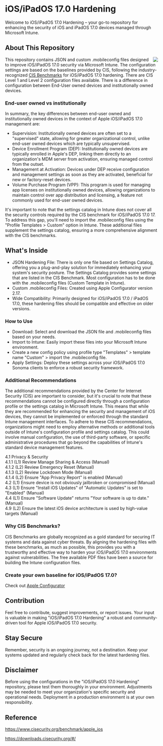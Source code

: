 # iOS/iPadOS 17.0 Hardening

Welcome to iOS/iPadOS 17.0 Hardening – your go-to repository for enhancing the security of iOS and iPadOS 17.0 devices managed through Microsoft Intune.

## About This Repository
<img align="right" src="https://rietveld-ict.nl/wp-content/uploads/2023/12/shield_small.png"/>

This repository contains JSON and custom .mobileconfig files designed to improve iOS/iPadOS 17.0 security via Microsoft Intune. The configuration settings are based on the baselines provided by CIS, following the industry-recognized [CIS Benchmarks](https://www.cisecurity.org/benchmark/apple_ios) for iOS/iPadOS 17.0 hardening. There are CIS Level 1 and Level 2 configuration files available. There is a difference in configuration between End-User owned devices and institutionally owned devices.

### End-user owned vs institutionally
In summary, the key differences between end-user owned and institutionally owned devices in the context of Apple iOS/iPadOS 17.0 management are:
* Supervision: Institutionally owned devices are often set to a "supervised" state, allowing for greater organizational control, unlike end-user owned devices which are typically unsupervised.
* Device Enrollment Program (DEP): Institutionally owned devices are typically enrolled in Apple's DEP, linking them directly to an organization's MDM server from activation, ensuring managed control from the outset.
* Management at Activation: Devices under DEP receive configuration and management settings as soon as they are activated, beneficial for new or factory-reset devices.
* Volume Purchase Program (VPP): This program is used for managing app licenses on institutionally owned devices, allowing organizations to maintain control over app distribution and licensing, a feature not commonly used for end-user owned devices.

It's important to note that the settings catalog in Intune does not cover all the security controls required by the CIS benchmark for iOS/iPadOS 17.0 17. To address this gap, you'll need to import the .mobileconfig files using the "Profile Templates > Custom" option in Intune. These additional files supplement the settings catalog, ensuring a more comprehensive alignment with the CIS benchmarks.

## What's Inside
* JSON Hardening File: There is only one file based on Settings Catalog, offering you a plug-and-play solution for immediately enhancing your system's security posture. The Settings Catalog provides some settings that are listed in the CIS Benchmark. Most configuration has to be done with the .mobileconfig files (Custom Template in Intune).
* Custom .mobileconfig Files: Created using Apple Configurator version 2.17.
* Wide Compatibility: Primarily designed for iOS/iPadOS 17.0 / iPadOS 17.0, these hardening files should be compatible and effective on older versions.

### How to Use
* Download: Select and download the JSON file and .mobileconfig files based on your needs.
* Import to Intune: Easily import these files into your Microsoft Intune environment.
* Create a new config policy using profile type "Templates" > template name "Custom" > import the .mobileconfig file.
* Apply Settings: Deploy these settings across your iOS/iPadOS 17.0 Sonoma clients to enforce a robust security framework.

### Additional Recommendations
The additional recommendations provided by the Center for Internet Security (CIS) are important to consider, but it's crucial to note that these recommendations cannot be configured directly through a configuration profile or the settings catalog in Microsoft Intune. This means that while they are recommended for enhancing the security and management of iOS devices, they cannot be implemented or enforced through the standard Intune management interfaces. To adhere to these CIS recommendations, organizations might need to employ alternative methods or additional tools outside of Intune's configuration profile and settings catalog. This could involve manual configuration, the use of third-party software, or specific administrative procedures that go beyond the capabilities of Intune's standard device management features.

4.1 Privacy & Security</br>
  4.1.1 (L1) Review Manage Sharing & Access (Manual)</br>
  4.1.2 (L2) Review Emergency Reset (Manual)</br>
  4.1.3 (L2) Review Lockdown Mode (Manual)</br>
  4.1.4 (L2) Ensure "App Privacy Report" is enabled (Manual)</br>
  4.2 (L1) Ensure device is not obviously jailbroken or compromised (Manual)</br>
  4.3 (L1) Ensure "Install iOS Updates" of "Automatic Updates" is set to "Enabled" (Manual)</br>
  4.4 (L1) Ensure "Software Update" returns "Your software is up to date." (Manual)</br>
  4.9 (L2) Ensure the latest iOS device architecture is used by high-value targets (Manual)</br>

### Why CIS Benchmarks?
CIS Benchmarks are globally recognized as a gold standard for securing IT systems and data against cyber threats. By aligning the hardening files with these benchmarks, as much as possible, this provides you with a trustworthy and effective way to harden your iOS/iPadOS 17.0 environments against vulnerabilities. The free available PDF files have been a source for building the Intune configuration files.

### Create your own baseline for iOS/iPadOS 17.0?
Check out [Apple Configurator](https://support.apple.com/apple-configurator)

## Contribution
Feel free to contribute, suggest improvements, or report issues. Your input is valuable in making "iOS/iPadOS 17.0 Hardening" a robust and community-driven tool for Apple iOS/iPadOS 17.0 security.

## Stay Secure
Remember, security is an ongoing journey, not a destination. Keep your systems updated and regularly check back for the latest hardening files.

## Disclaimer
Before using the configurations in the "iOS/iPadOS 17.0 Hardening" repository, please test them thoroughly in your environment. Adjustments may be needed to meet your organization's specific security and operational needs. Deployment in a production environment is at your own responsibility.

## Reference
https://www.cisecurity.org/benchmark/apple_ios

https://downloads.cisecurity.org/#/

